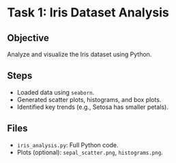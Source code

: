 # Task 1: Iris Dataset Analysis

## Objective
Analyze and visualize the Iris dataset using Python.

## Steps
- Loaded data using `seaborn`.
- Generated scatter plots, histograms, and box plots.
- Identified key trends (e.g., Setosa has smaller petals).

## Files
- `iris_analysis.py`: Full Python code.
- Plots (optional): `sepal_scatter.png`, `histograms.png`.